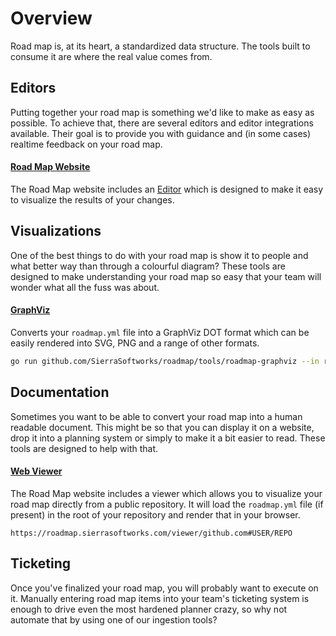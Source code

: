 # Overview
Road map is, at its heart, a standardized data structure. The tools built to consume it are
where the real value comes from.

## Editors
Putting together your road map is something we'd like to make as easy as possible. To achieve
that, there are several editors and editor integrations available. Their goal is to provide
you with guidance and (in some cases) realtime feedback on your road map.

#### [Road Map Website](/tools/editors/web-editor/README.md)
The Road Map website includes an [Editor](/editor/README.md) which is designed to make 
it easy to visualize the results of your changes.

## Visualizations
One of the best things to do with your road map is show it to people and what better way than
through a colourful diagram? These tools are designed to make understanding your road map so
easy that your team will wonder what all the fuss was about.

#### [GraphViz](/tools/visualizations/graphviz/README.md)
Converts your `roadmap.yml` file into a GraphViz DOT format which can be easily rendered into
SVG, PNG and a range of other formats.

```sh
go run github.com/SierraSoftworks/roadmap/tools/roadmap-graphviz --in roadmap.yml
```

## Documentation
Sometimes you want to be able to convert your road map into a human readable document. This might
be so that you can display it on a website, drop it into a planning system or simply to make it a
bit easier to read. These tools are designed to help with that.

#### [Web Viewer](/tools/website/README.md)
The Road Map website includes a viewer which allows you to visualize your road map directly
from a public repository. It will load the `roadmap.yml` file (if present) in the root of
your repository and render that in your browser.

```
https://roadmap.sierrasoftworks.com/viewer/github.com#USER/REPO
```

## Ticketing
Once you've finalized your road map, you will probably want to execute on it. Manually entering
road map items into your team's ticketing system is enough to drive even the most hardened planner
crazy, so why not automate that by using one of our ingestion tools?
